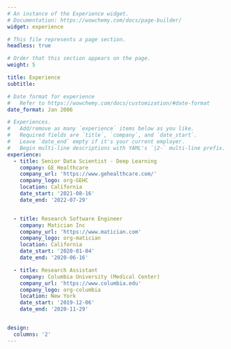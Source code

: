 ```yaml
---
# An instance of the Experience widget.
# Documentation: https://wowchemy.com/docs/page-builder/
widget: experience

# This file represents a page section.
headless: true

# Order that this section appears on the page.
weight: 5

title: Experience
subtitle:

# Date format for experience
#   Refer to https://wowchemy.com/docs/customization/#date-format
date_format: Jan 2006

# Experiences.
#   Add/remove as many `experience` items below as you like.
#   Required fields are `title`, `company`, and `date_start`.
#   Leave `date_end` empty if it's your current employer.
#   Begin multi-line descriptions with YAML's `|2-` multi-line prefix.
experience:
  - title: Senior Data Scientist - Deep Learning
    company: GE Healthcare
    company_url: 'https://www.gehealthcare.com/'
    company_logo: org-GEHC
    location: California
    date_start: '2021-08-16'
    date_end: '2022-07-29'


  - title: Research Software Engineer
    company: Matician Inc
    company_url: 'https://www.matician.com'
    company_logo: org-matician
    location: California
    date_start: '2020-01-04'
    date_end: '2020-06-16'

  - title: Research Assistant
    company: Columbia University (Medical Center)
    company_url: 'https://www.columbia.edu'
    company_logo: org-columbia
    location: New York
    date_start: '2019-12-06'
    date_end: '2020-11-29'


design:
  columns: '2'
---
```

